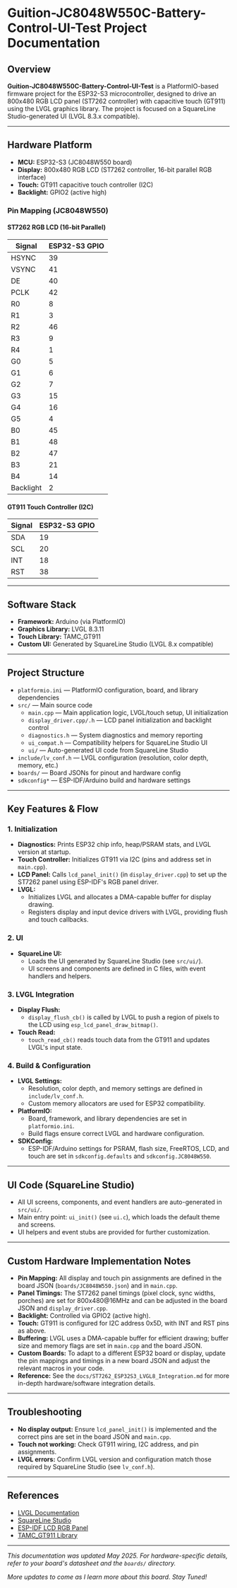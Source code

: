 # Guition-JC8048W550C-Battery-Control-UI-Test Project Documentation

## Overview

**Guition-JC8048W550C-Battery-Control-UI-Test** is a PlatformIO-based firmware project for the ESP32-S3 microcontroller, designed to drive an 800x480 RGB LCD panel (ST7262 controller) with capacitive touch (GT911) using the LVGL graphics library. The project is focused on a SquareLine Studio-generated UI (LVGL 8.3.x compatible).

---

## Hardware Platform

- **MCU:** ESP32-S3 (JC8048W550 board)
- **Display:** 800x480 RGB LCD (ST7262 controller, 16-bit parallel RGB interface)
- **Touch:** GT911 capacitive touch controller (I2C)
- **Backlight:** GPIO2 (active high)

### Pin Mapping (JC8048W550)

#### ST7262 RGB LCD (16-bit Parallel)
| Signal         | ESP32-S3 GPIO |
| -------------- | ------------- |
| HSYNC          | 39            |
| VSYNC          | 41            |
| DE             | 40            |
| PCLK           | 42            |
| R0             | 8             |
| R1             | 3             |
| R2             | 46            |
| R3             | 9             |
| R4             | 1             |
| G0             | 5             |
| G1             | 6             |
| G2             | 7             |
| G3             | 15            |
| G4             | 16            |
| G5             | 4             |
| B0             | 45            |
| B1             | 48            |
| B2             | 47            |
| B3             | 21            |
| B4             | 14            |
| Backlight      | 2             |

#### GT911 Touch Controller (I2C)
| Signal | ESP32-S3 GPIO |
| ------ | ------------- |
| SDA    | 19            |
| SCL    | 20            |
| INT    | 18            |
| RST    | 38            |

---

## Software Stack

- **Framework:** Arduino (via PlatformIO)
- **Graphics Library:** LVGL 8.3.11
- **Touch Library:** TAMC_GT911
- **Custom UI:** Generated by SquareLine Studio (LVGL 8.x compatible)

---

## Project Structure

- `platformio.ini` — PlatformIO configuration, board, and library dependencies
- `src/` — Main source code
  - `main.cpp` — Main application logic, LVGL/touch setup, UI initialization
  - `display_driver.cpp/.h` — LCD panel initialization and backlight control
  - `diagnostics.h` — System diagnostics and memory reporting
  - `ui_compat.h` — Compatibility helpers for SquareLine Studio UI
  - `ui/` — Auto-generated UI code from SquareLine Studio
- `include/lv_conf.h` — LVGL configuration (resolution, color depth, memory, etc.)
- `boards/` — Board JSONs for pinout and hardware config
- `sdkconfig*` — ESP-IDF/Arduino build and hardware settings

---

## Key Features & Flow

### 1. Initialization
- **Diagnostics:** Prints ESP32 chip info, heap/PSRAM stats, and LVGL version at startup.
- **Touch Controller:** Initializes GT911 via I2C (pins and address set in `main.cpp`).
- **LCD Panel:** Calls `lcd_panel_init()` (in `display_driver.cpp`) to set up the ST7262 panel using ESP-IDF's RGB panel driver.
- **LVGL:**
  - Initializes LVGL and allocates a DMA-capable buffer for display drawing.
  - Registers display and input device drivers with LVGL, providing flush and touch callbacks.

### 2. UI
- **SquareLine UI:**
  - Loads the UI generated by SquareLine Studio (see `src/ui/`).
  - UI screens and components are defined in C files, with event handlers and helpers.

### 3. LVGL Integration
- **Display Flush:**
  - `display_flush_cb()` is called by LVGL to push a region of pixels to the LCD using `esp_lcd_panel_draw_bitmap()`.
- **Touch Read:**
  - `touch_read_cb()` reads touch data from the GT911 and updates LVGL's input state.

### 4. Build & Configuration
- **LVGL Settings:**
  - Resolution, color depth, and memory settings are defined in `include/lv_conf.h`.
  - Custom memory allocators are used for ESP32 compatibility.
- **PlatformIO:**
  - Board, framework, and library dependencies are set in `platformio.ini`.
  - Build flags ensure correct LVGL and hardware configuration.
- **SDKConfig:**
  - ESP-IDF/Arduino settings for PSRAM, flash size, FreeRTOS, LCD, and touch are set in `sdkconfig.defaults` and `sdkconfig.JC8048W550`.

---

## UI Code (SquareLine Studio)
- All UI screens, components, and event handlers are auto-generated in `src/ui/`.
- Main entry point: `ui_init()` (see `ui.c`), which loads the default theme and screens.
- UI helpers and event stubs are provided for further customization.

---

## Custom Hardware Implementation Notes

- **Pin Mapping:** All display and touch pin assignments are defined in the board JSON (`boards/JC8048W550.json`) and in `main.cpp`.
- **Panel Timings:** The ST7262 panel timings (pixel clock, sync widths, porches) are set for 800x480@16MHz and can be adjusted in the board JSON and `display_driver.cpp`.
- **Backlight:** Controlled via GPIO2 (active high).
- **Touch:** GT911 is configured for I2C address 0x5D, with INT and RST pins as above.
- **Buffering:** LVGL uses a DMA-capable buffer for efficient drawing; buffer size and memory flags are set in `main.cpp` and the board JSON.
- **Custom Boards:** To adapt to a different ESP32 board or display, update the pin mappings and timings in a new board JSON and adjust the relevant macros in your code.
- **Reference:** See the `docs/ST7262_ESP32S3_LVGL8_Integration.md` for more in-depth hardware/software integration details.

---

## Troubleshooting
- **No display output:** Ensure `lcd_panel_init()` is implemented and the correct pins are set in the board JSON and `main.cpp`.
- **Touch not working:** Check GT911 wiring, I2C address, and pin assignments.
- **LVGL errors:** Confirm LVGL version and configuration match those required by SquareLine Studio (see `lv_conf.h`).

---

## References
- [LVGL Documentation](https://docs.lvgl.io/8.3/)
- [SquareLine Studio](https://squareline.io/)
- [ESP-IDF LCD RGB Panel](https://docs.espressif.com/projects/esp-idf/en/latest/esp32s3/api-reference/peripherals/lcd.html)
- [TAMC_GT911 Library](https://github.com/TAMCTec/TAMC_GT911)

---

*This documentation was updated May 2025. For hardware-specific details, refer to your board's datasheet and the `boards/` directory.*

*More updates to come as I learn more about this board. Stay Tuned!*
